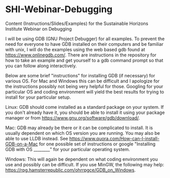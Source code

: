 # SHI-Webinar-Debugging
Content (Instructions/Slides/Examples) for the Sustainable Horizons Institute Webinar on Debugging

I will be using GDB (GNU Project Debugger) for all examples.  To prevent the need for everyone to have GDB installed on their computers and be familiar with unix, I will do the examples using the web based gdb found at https://www.onlinegdb.com/.  There are instructions in the repository for how to take an example and get yourself to a gdb command prompt so that you can follow along interactively.

Below are some brief "instructions" for installing GDB (if necessary) for various OS.  For Mac and Windows this can be difficult and I apologize for the instructions possibly not being very helpful for those.  Googling for your particular OS and coding environment will yield the best results for trying to install for your particular setup.

Linux:
  GDB should come installed as a standard package on your system.  If you don't already have it, you should be able to install it using your package manager or from https://www.gnu.org/software/gdb/download/.
  
Mac:
  GDB may already be there or it can be complicated to install.  It is usually dependent on which OS version you are running.  You may also be able to use LLDB instead.  See https://www.quora.com/How-can-I-install-GDB-on-a-Mac for one possible set of instructions or google "Installing GDB with OS ________" for your particular operating system.
  
Windows:
  This will again be dependent on what coding environment you use and possibly can be difficult.  If you use MinGW, the following may help: https://rpg.hamsterrepublic.com/ohrrpgce/GDB_on_Windows.
